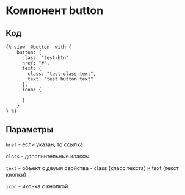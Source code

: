 # Компонент button

## Код

```twig
{% view '@button' with {
    button: {
      class: "test-btn",
      href: "#",
      text: {
        class: "test-class-text",
        text: "test button text"
      },
      icon: {

      }
    }
} %}
```

## Параметры

`href` - если указан, то ссылка

`class` - дополнительные классы

`text` - объект с двумя свойства - class (класс текста) и text (текст кнопки)

`icon` - иконка с кнопкой